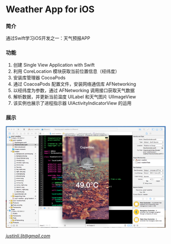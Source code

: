 # Weather App for iOS

### 简介
通过Swift学习iOS开发之一：天气预报APP

### 功能
1. 创建 Single View Application with Swift
2. 利用 CoreLocation 模块获取当前位置信息（经纬度）
3. 安装库管理器 CocoaPods
4. 通过 CoacoaPods 配置文件，安装网络通信库 AFNetworking
5. 以经纬度为参数，通过 AFNetworking 调用接口获取天气数据
6. 解析数据，并更新当前温度 UILabel 和天气图片 UIImageView
7. 该实例也展示了进程指示器 UIActivityIndicatorView 的运用

### 展示
![一个简单的天气预报应用](app_pic.png "APP运行示例")

*justinli.ljt@gmail.com*
